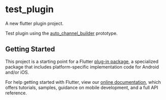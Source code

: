 # test_plugin

A new flutter plugin project.

Test plugin using the
[auto_channel_builder](https://github.com/mklim/plugins/tree/auto_channel_builder)
prototype.

## Getting Started

This project is a starting point for a Flutter
[plug-in package](https://flutter.dev/developing-packages/),
a specialized package that includes platform-specific implementation code for
Android and/or iOS.

For help getting started with Flutter, view our
[online documentation](https://flutter.dev/docs), which offers tutorials,
samples, guidance on mobile development, and a full API reference.
